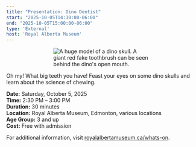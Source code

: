 ```yaml
---
title: "Presentation: Dino Dentist"
start: "2025-10-05T14:30:00-06:00"
end: "2025-10-05T15:00:00-06:00"
type: 'External'
host: 'Royal Alberta Museum'
---
```


<figure style="display:flex; align-items: center; justify-content: center; flex-direction: column;">
    <img src="/events/2025/external/ram-dinoDentist.jpg" alt="A huge model of a dino skull. A giant red fake toothbrush can be seen behind the dino's open mouth." style="max-width: 60%;">
</figure>

Oh my! What big teeth you have! Feast your eyes on some dino skulls and learn about the science of chewing.

**Date:** Saturday, October 5, 2025  
**Time:** 2:30 PM – 3:00 PM  
**Duration:** 30 minutes  
**Location:** Royal Alberta Museum, Edmonton, various locations  
**Age Group:** 3 and up  
**Cost:** Free with admission

For additional information, visit [royalalbertamuseum.ca/whats-on](https://royalalbertamuseum.ca/whats-on).